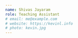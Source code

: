```yaml
---
name: Shivas Jayaram
role: Teaching Assistant
# email: me@example.com
# website: https://kevinl.info
# photo: kevin.jpg
---
```

